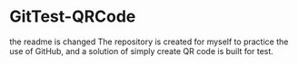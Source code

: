 # GitTest-QRCode
the readme is changed
The repository is created for myself to practice the use of GitHub, and a solution of simply create QR code is built for test.
